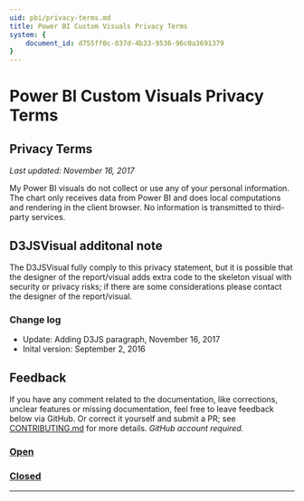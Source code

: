 ```yaml
---
uid: pbi/privacy-terms.md
title: Power BI Custom Visuals Privacy Terms
system: {
    document_id: d755ff0c-037d-4b33-9536-96c0a3691379
}
---
```

# Power BI Custom Visuals Privacy Terms

## Privacy Terms

*Last updated: November 16, 2017*

My Power BI visuals do not collect or use any of your personal information. The chart only receives data from Power BI and does local computations and rendering in the client browser. No information is transmitted to third-party services.

## D3JSVisual additonal note

The D3JSVisual fully comply to this privacy statement, but it is possible that the designer of the report/visual adds extra code to the skeleton visual with security or privacy risks; if there are some considerations please contact the designer of the report/visual.

### Change log

- Update: Adding D3JS paragraph, November 16, 2017
- Inital version: September 2, 2016

## Feedback

If you have any comment related to the documentation, like corrections, unclear features or missing documentation, feel free to leave feedback below via GitHub. Or correct it yourself and submit a PR; see [CONTRIBUTING.md](https://github.com/liprec/azurebi-docs/blob/master/.github/CONTRIBUTING.md) for more details.
*GitHub account required.*

### [**Open**](#tab/docs-open)

### [**Closed**](#tab/docs-closed)

***
